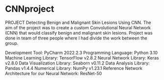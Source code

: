 # CNNproject
PROJECT
Detecting Benign and Malignant Skin Lesions Using CNN.
The aim of the project was to create a custom Convolutional Neural Network (CNN) that would classify benign and malignant skin lesions.
Project was done in team of three people where I had divide the work between the group.

Development Tool: PyCharm 2022.2.3
Programming Language: Python 3.10
Machine Learning Library: TensorFlow v2.8.2
Neural Network Library: Keras v2.8.0
Data Visualization Library: Seaborn v0.11.2
Data Analysis Library: Pandas v1.4.4
Numerical Library: NumPy v1.23.1
Reference Network Architecture for our Neural Network: ResNet-50

